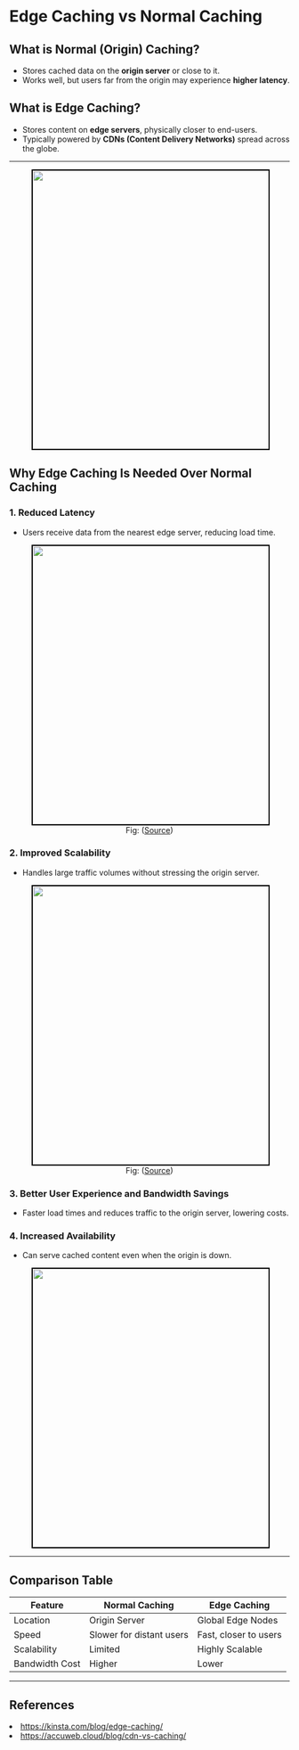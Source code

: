 
# Edge Caching vs Normal Caching

## What is Normal (Origin) Caching?

- Stores cached data on the **origin server** or close to it.
- Works well, but users far from the origin may experience **higher latency**.

## What is Edge Caching?

- Stores content on **edge servers**, physically closer to end-users.
- Typically powered by **CDNs (Content Delivery Networks)** spread across the globe.

---

<figure>
	<div align="center">
	<img src="/data/EdgeCaching/assets/normal_vs_edge.png" height="500" width="500" style="border: 2px solid black;"></div>
</figure>

## Why Edge Caching Is Needed Over Normal Caching

### 1. Reduced Latency
- Users receive data from the nearest edge server, reducing load time.

<figure>
	<div align="center">
	<img src="/data/EdgeCaching/assets/edgeCachePerformance.png" height="500" width="500" style="border: 2px solid black;"></div>
	<figcaption style="text-align: center">Fig: (<a href="https://kinsta.com/blog/edge-caching/">Source</a>)</figcaption>  
</figure>

### 2. Improved Scalability
- Handles large traffic volumes without stressing the origin server.

<figure>
	<div align="center">
	<img src="/data/EdgeCaching/assets/edgeCaching.png" height="500" width="500" style="border: 2px solid black;"></div>
	<figcaption style="text-align: center">Fig: (<a href="https://wp-rocket.me/wordpress-cache/different-types-of-caching/">Source</a>)</figcaption>  
</figure>

### 3. Better User Experience and Bandwidth Savings
- Faster load times and reduces traffic to the origin server, lowering costs.

### 4. Increased Availability
- Can serve cached content even when the origin is down.

<figure>
	<div align="center">
	<img src="/data/EdgeCaching/assets/originDown.png" height="500" width="500" style="border: 2px solid black;"></div>
</figure>

---

## Comparison Table

| Feature             | Normal Caching          | Edge Caching               |
|---------------------|-------------------------|----------------------------|
| Location            | Origin Server           | Global Edge Nodes          |
| Speed               | Slower for distant users| Fast, closer to users      |
| Scalability         | Limited                 | Highly Scalable            |
| Bandwidth Cost      | Higher                  | Lower                      |

---

## References
<li><a href='https://kinsta.com/blog/edge-caching/'>https://kinsta.com/blog/edge-caching/</a>

<li><a href='https://accuweb.cloud/blog/cdn-vs-caching/'>https://accuweb.cloud/blog/cdn-vs-caching/</a>